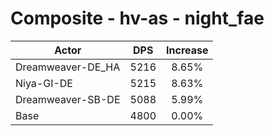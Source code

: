 # Composite - hv-as - night_fae
| Actor | DPS | Increase |
|---|:---:|:---:|
|Dreamweaver-DE_HA|5216|8.65%|
|Niya-GI-DE|5215|8.63%|
|Dreamweaver-SB-DE|5088|5.99%|
|Base|4800|0.00%|

